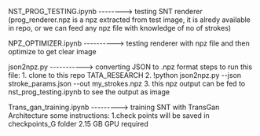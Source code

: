 NST_PROG_TESTING.ipynb --------> testing  SNT renderer (prog_renderer.npz is a npz extracted from test image, it is alredy available in repo, or we can feed any npz file with knowledge of no of strokes)

NPZ_OPTIMIZER.ipynb ----------> testing renderer with npz file and then optimize to get clear image

json2npz.py  -----------> converting JSON to .npz format
          steps to run this file:
                1. clone to this repo TATA_RESEARCH
                2. !python json2npz.py --json stroke_params.json --out  my_strokes.npz
                3. this npz output can be fed to nst_prog_testing.ipynb to see the output as image

                
Trans_gan_training.ipynb ---------> training SNT with TransGan Architecture 
          some instructions:
                1.check points will be saved in checkpoints_G folder
                2.15 GB GPU required
             
